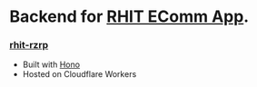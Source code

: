 # Backend for [RHIT EComm App](https://github.com/AslamThachapalli/rhit-ecomm).

### [rhit-rzrp](rhit-rzrp) 
- Built with [Hono](https://hono.dev/)
- Hosted on Cloudflare Workers

